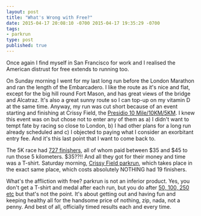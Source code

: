 ```yaml
---
layout: post
title: "What's Wrong with Free?"
date: 2015-04-17 20:08:10 -0700 2015-04-17 19:35:29 -0700
tags:
- parkrun
type: post
published: true
---
```


Once again I find myself in San Francisco for work and I realised the American distrust for free extends to running too.

On Sunday morning I went for my last long run before the London Marathon and ran the length of the Embarcadero. I like the route as it's nice and flat, except for the big hill round Fort Mason, and has great views of the bridge and Alcatraz. It's also a great sunny route so I can top-up on my vitamin D at the same time. Anyway, my run was cut short because of an event starting and finishing at Crissy Field, the [Presidio 10 Mile/10KM/5KM](http://guardsmen.org/presidio10/race-info.html).  I knew this event was on but chose not to enter any of them as a) I didn't want to tempt fate by racing so close to London, b) I had other plans for a long run already scheduled and c) I objected to paying what I consider an exorbitant entry fee. And it's this last point that I want to come back to.

<!-- more -->

The 5K race had [727 finishers](http://results.chronotrack.com/event/results/event/event-13531?lc=en), all of whom paid between $35 and $45 to run those 5 kilometers. $35??!! And all they got for their money and time was a T-shirt.  Saturday morning, [Crissy Field parkrun](http://www.parkrun.us/crissyfield/), which takes place in the exact same place, which costs absolutely NOTHING had 19 finishers.

What's the affliction with free?  parkrun is not an inferior product.  Yes, you don't get a T-shirt and medal after each run, but you do after [50, 100, 250 etc](http://www.parkrun.com/about/our-clubs/) but that's not the point. It's about getting out and having fun and keeping healthy all for the handsome price of nothing, zip, nada, not a penny. And best of all, officially timed results each and every time.
